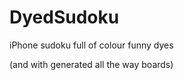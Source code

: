 DyedSudoku
==========

iPhone sudoku full of colour funny dyes

(and with generated all the way boards)
